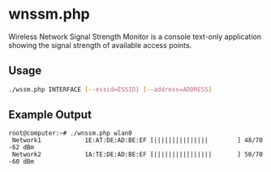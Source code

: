 wnssm.php
=========
Wireless Network Signal Strength Monitor is a console text-only application showing the signal strength of available access points.

Usage
-----
```bash
./wssm.php INTERFACE [--essid=ESSID] [--address=ADDRESS]
```

Example Output
--------------
```
root@computer:~# ./wnssm.php wlan0
 Network1            1E:AT:DE:AD:BE:EF [|||||||||||||||        ] 48/70 -62 dBm
 Network2            1A:TE:DE:AD:BE:EF [||||||||||||||||       ] 50/70 -60 dBm
```
